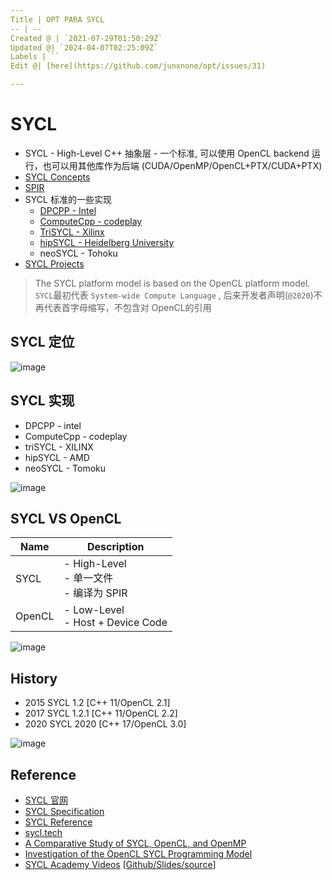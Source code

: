 ```yaml
---
Title | OPT PARA SYCL
-- | --
Created @ | `2021-07-29T01:50:29Z`
Updated @| `2024-04-07T02:25:09Z`
Labels | ``
Edit @| [here](https://github.com/junxnone/opt/issues/31)

---
```

# SYCL 

- SYCL - High-Level C++ 抽象层 - 一个标准, 可以使用 OpenCL backend 运行，也可以用其他库作为后端 (CUDA/OpenMP/OpenCL+PTX/CUDA+PTX)
- [SYCL Concepts](/SYCL_Concepts)
- [SPIR](/SPIR)
- SYCL 标准的一些实现
  - [DPCPP - Intel](https://github.com/intel/llvm)
  - [ComputeCpp - codeplay](https://github.com/codeplaysoftware/computecpp-sdk)
  - [TriSYCL - Xilinx](https://github.com/triSYCL/triSYCL)
  - [hipSYCL - Heidelberg University](https://github.com/illuhad/hipSYCL)
  - neoSYCL - Tohoku
- [SYCL Projects](/SYCL_Projects)


> The SYCL platform model is based on the OpenCL platform model. 
> `SYCL`最初代表 `System-wide Compute Language` , 后来开发者声明(`@2020`)不再代表首字母缩写，不包含对 OpenCL的引用 

## SYCL 定位

![image](https://user-images.githubusercontent.com/2216970/127418990-8e05f4ee-c310-4648-b4e6-f7a3cc83fae1.png)

## SYCL 实现
- DPCPP - intel
- ComputeCpp - codeplay
- triSYCL - XILINX
- hipSYCL - AMD
- neoSYCL - Tomoku


![image](https://user-images.githubusercontent.com/2216970/127419004-037235d4-8a43-47b6-bf3f-73a1d81fea30.png)


## SYCL VS OpenCL

Name | Description
-- | --
SYCL | - High-Level<br> - 单一文件<br> - 编译为 SPIR
OpenCL | - Low-Level<br> - Host + Device Code


![image](https://user-images.githubusercontent.com/2216970/127421283-39437ea0-bc47-4736-8f23-4fde10aa56ec.png)


## History

- 2015 SYCL 1.2 [C++ 11/OpenCL 2.1]
- 2017 SYCL 1.2.1 [C++ 11/OpenCL 2.2]
- 2020 SYCL 2020 [C++ 17/OpenCL 3.0]


![image](https://user-images.githubusercontent.com/2216970/145743651-05a778c8-193f-4672-8ba1-7aefbf5719ef.png)



## Reference
- [SYCL 官网](https://www.khronos.org/sycl/)
- [SYCL Specification](https://www.khronos.org/registry/SYCL/specs/sycl-2020/html/sycl-2020.html#introduction)
- [SYCL Reference](https://sycl.readthedocs.io/en/latest/)
- [sycl.tech](https://sycl.tech/learn/)
- [A Comparative Study of SYCL, OpenCL, and OpenMP](https://www.researchgate.net/publication/312964923_A_Comparative_Study_of_SYCL_OpenCL_and_OpenMP)
- [Investigation of the OpenCL SYCL Programming Model](https://static.epcc.ed.ac.uk/dissertations/hpc-msc/2013-2014/Investigation%20of%20the%20OpenCL%20SYCL%20Programming%20Model.pdf)
- [SYCL Academy Videos](https://www.youtube.com/watch?v=1RqdVEDY5vg&list=PLCssnq0MpRdM-IUAYtNSPYck6u3oz7OZQ)  [[Github/Slides/source](https://github.com/codeplaysoftware/syclacademy)]


